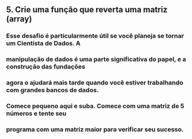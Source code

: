 ## 5. Crie uma função que reverta uma matriz (array)

### Esse desafio é particularmente útil se você planeja se tornar um Cientista de Dados. A
### manipulação de dados é uma parte significativa do papel, e a construção das fundações
### agora o ajudará mais tarde quando você estiver trabalhando com grandes bancos de dados.
### Comece pequeno aqui e suba. Comece com uma matriz de 5 números e tente seu
### programa com uma matriz maior para verificar seu sucesso.